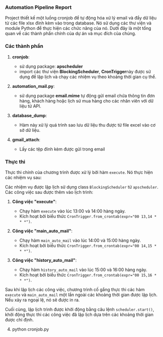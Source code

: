﻿### Automation Pipeline Report

 Project thiết kế một luồng cronjob để tự động hóa xử lý email và đẩy dữ liệu từ các file xlsx đính kèm vào trong database. Nó sử dụng các thư viện và module Python để thực hiện các chức năng của nó. Dưới đây là một tổng quan về các thành phần chính của dự án và mục đích của chúng.

### Các thành phần

1. **cronjob**:
   - sử dụng package:  **apscheduler**
   - import các thư viện **BlockingScheduler**, **CronTrigger**này được sử dụng để lập lịch và chạy các nhiệm vụ theo khoảng thời gian cụ thể.

2. **automation_mail.py**:
   - sử dụng package **email.mime**
   tự động gửi email chứa thông tin đơn hàng, khách hàng hoặc lịch sử mua hàng cho các nhân viên với dữ liệu từ API.

3. **database_dump**:
   - Hàm này xử lý quá trình sao lưu dữ liệu thu được từ file excel vào cơ sở dữ liệu.

4. **gmail_attach**:
   - Lấy các tệp đính kèm được gửi trong email

### Thực thi

Thực thi chính của chương trình được xử lý bởi hàm `execute`. Nó thực hiện các nhiệm vụ sau:

Các nhiệm vụ được lập lịch sử dụng class `BlockingScheduler` từ `apscheduler`. Các công việc sau được thêm vào lịch trình:

1. **Công việc "execute"**:
   - Chạy hàm `execute` vào lúc 13:00 và 14:00 hàng ngày.
   - Kích hoạt bởi biểu thức `CronTrigger.from_crontab(expr="00 13,14 * * *")`.

2. **Công việc "main_auto_mail"**:
   - Chạy hàm `main_auto_mail` vào lúc 14:00 và 15:00 hàng ngày.
   - Kích hoạt bởi biểu thức `CronTrigger.from_crontab(expr="00 14,15 * * *")`.

3. **Công việc "history_auto_mail"**:
   - Chạy hàm `history_auto_mail` vào lúc 15:00 và 16:00 hàng ngày.
   - Kích hoạt bởi biểu thức `CronTrigger.from_crontab(expr="00 15,16 * * *")`.

Sau khi lập lịch các công việc, chương trình cố gắng thực thi các hàm `execute` và `main_auto_mail` một lần ngoài các khoảng thời gian được lập lịch. Nếu xảy ra ngoại lệ, nó sẽ được in ra.

Cuối cùng, lập lịch trình được khởi động bằng câu lệnh `scheduler.start()`, khởi động thực thi các công việc đã lập lịch dựa trên các khoảng thời gian được chỉ định.



4. python cronjob.py

